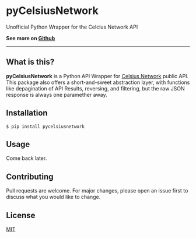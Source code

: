 # pyCelsiusNetwork
Unofficial Python Wrapper for the Celcius Network API

**See more on [Github](https://github.com/eitchtee/pyCelsiusNetwork)**

---

## What is this?
**pyCelsiusNetwork** is a Python API Wrapper for [Celsius Network](https://celsius.network/) public API.
This package also offers a short-and-sweet abstraction layer, with functions like depagination of API Results, reversing, and filtering, but the raw JSON response is always one paramether away.

## Installation

```
$ pip install pycelsiusnetwork
```

## Usage
Come back later.

## Contributing
Pull requests are welcome. For major changes, please open an issue first to discuss what you would like to change.

## License
[MIT](https://choosealicense.com/licenses/mit/)